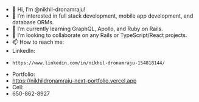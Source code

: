 - 👋 Hi, I’m @nikhil-dronamraju!
- 👀 I’m interested in full stack development, mobile app development, and database ORMs.
- 🌱 I’m currently learning GraphQL, Apollo, and Ruby on Rails.
- 💞️ I’m looking to collaborate on any Rails or TypeScript/React projects.
- 📫 How to reach me:
- LinkedIn:
-     https://www.linkedin.com/in/nikhil-dronamraju-154818144/
- Portfolio:
-   https://nikhildronamraju-next-portfolio.vercel.app
- Cell:
-   650-862-8927


<!---
nikhil-dronamraju/nikhil-dronamraju is a ✨ special ✨ repository because its `README.md` (this file) appears on your GitHub profile.
You can click the Preview link to take a look at your changes.
--->

